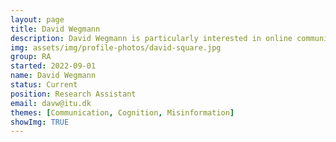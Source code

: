 ```yaml
---
layout: page
title: David Wegmann
description: David Wegmann is particularly interested in online communication and how strangers come to trust oneanother in transient environments that emerge on the internet.
img: assets/img/profile-photos/david-square.jpg
group: RA
started: 2022-09-01
name: David Wegmann
status: Current
position: Research Assistant
email: davw@itu.dk
themes: [Communication, Cognition, Misinformation]
showImg: TRUE
---
```

